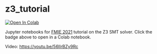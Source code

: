 # z3_tutorial

[![Open In Colab](https://colab.research.google.com/assets/colab-badge.svg)](http://colab.research.google.com/github/philzook58/z3_tutorial/blob/master)

Jupyter notebooks for [FMIE 2021](https://fmie2021.github.io/) tutorial on the Z3 SMT solver. Click the badge above to open in a Colab notebook.

Video: <https://youtu.be/56IIrBZy9Rc>
